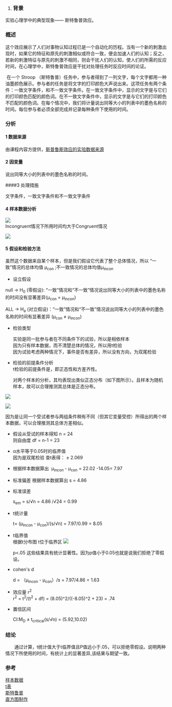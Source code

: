 

1. ### 背景 

实验心理学中的典型现象—— 斯特鲁普效应。

### 概述

​        这个效应展示了人们对事物认知过程已是一个自动化的历程。当有一个新的刺激出现时，如果它的特征和原先的刺激相似或符合一致，便会加速人们的认知；反之，若新的刺激特征与原先的刺激不相同，则会干扰人们的认知，使人们的所需的反应时间，在心理学中，斯特鲁普效应是干扰对处理任务时反应时间的论证。

​        在一个 Stroop （斯特鲁普）任务中，参与者得到了一列文字，每个文字都用一种油墨颜色展示。参与者的任务是将文字的打印颜色大声说出来。这项任务有两个条件：一致文字条件，和不一致文字条件。在一致文字条件中，显示的文字是与它们的打印颜色匹配的颜色词。在不一致文字条件中，显示的文字是与它们的打印颜色不匹配的颜色词。在每个情况中，我们将计量说出同等大小的列表中的墨色名称的时间。每位参与者必须全部完成并记录每种条件下使用的时间。

### 分析

#### 1 数据来源

由课程内容方提供，[斯普鲁斯效应的实验数据来源](https://d17h27t6h515a5.cloudfront.net/topher/2016/September/57ce3363_stroopdata/stroopdata.csv) 

#### 2 因变量

说出同等大小的列表中的墨色名称的时间。

####3 处理措施

文字条件，一致文字条件和不一致文字条件

#### 4 样本数据分析
![](http://images.cronusliang.me/ML/statistics/sample_data_1.png)  
Incongruent情况下所用时间均大于Congruent情况

![](http://images.cronusliang.me/ML/statistics/sample_data_3.png)
#### 5 假设和检验方法

虽然这个数据来自某个样本，但是我们假设它代表了整个总体情况，所以 “一致”情况的总体均值 μ<sub>con</sub> ;不一致情况的总体均值μ<sub>incon</sub> 

- 设立假设

 null -> H<sub>0</sub> (零假设): “一致”情况和“不一致”情况说出同等大小的列表中的墨色名称的时间没有显著差异(μ<sub>con</sub> = μ<sub>incon</sub>)   

 ALL ->  H<sub>a</sub> (对立假设)：“一致”情况和“不一致”情况说出同等大小的列表中的墨色名称的时间有显著差异
(μ<sub>con</sub> ≠ μ<sub>incon</sub>)  

- 检验类型    


	实验是同一批参与者在不同条件下的试验，所以是相依样本  
	因为只有样本数据，而不清楚总体的情况，所以用t检验  
	因为试验考虑两种情况下，事件是否有差异，所以没有方向，为双尾检验

- 检验的前提条件分析  
   t检验的前提条件是，即正态性和方差齐性。

   对两个样本的分析，其均表现出类似正态分布（如下图所示）。且样本为随机样本，故可以合理推测其总体是正态分布。

![](http://images.cronusliang.me/ML/statistics/congruent.png)

![](http://images.cronusliang.me/ML/statistics/Incongruent.png)

   因为是让同一个受试者参与两组条件稍有不同（但其它变量受控）所得出的两个样本数据，可以合理推测其总体方差相似。  


- 假设从受试的样本得知 n = 24  
    则自由度 df = n-1 = 23   

- α水平等于0.05时的临界值  
  ​	
     因为是双尾检验 查t表得： ± 2.069

- 根据样本数据算出 
  ​	
  μ<sub>incon</sub> - μ<sub>con</sub> =  22.02 -14.05= 7.97

- 标准偏差
  根据样本数据算出 s = 4.86

- 标准误差

    s<sub>em</sub> = s/√n = 4.86 /√24 = 0.99

- t统计量  

    t= (μ<sub>incon</sub> - μ<sub>con</sub>)/(s/√n) = 7.97/0.99 = 8.05

- t临界值   
   根据t分布图 t位于临界区
   ![](http://images.cronusliang.me/ML/statistics/t%28project%291.png)


    p<.05 这些结果具有统计显著性。因为p值小于0.05也就是说我们拒绝了零假设。

- cohen's d 

    d = （μ<sub>incon</sub> - μ<sub>con</sub>）/s = 7.97/4.86 = 1.63

- 效应量 r<sup>2</sup>   
    r<sup>2</sup> = t<sup>2</sup>/(t<sup>2</sup> + df) = (8.05)^2/((-8.05)^2 + 23) = .74

- 置信区间

    CI:M<sub>D</sub> ± t<sub>critical</sub>(s/√n) = (5.92,10.02)

### 结论

  通过计算，t统计值大于t临界值且P值远小于.05，可以拒绝零假设。说明两种情况下所使用的时间，有统计上的显著差异,该结果与期望一致。


### 参考

[样本数据](https://docs.google.com/spreadsheets/d/1fqvG4N3_ZqfQAqvRbesTL6QuE7CwArLFrU5t4LNpPc0/edit#gid=0 "样本数据")  
[t表](http://www.sjsu.edu/faculty/gerstman/StatPrimer/t-table.pdf "t表")  
[斯特鲁普](https://zh.wikipedia.org/wiki/%E6%96%AF%E7%89%B9%E9%B2%81%E6%99%AE%E6%95%88%E5%BA%94 "斯特鲁普")  
[直方图制作](http://www.shodor.org/interactivate/activities/Histogram/ "直方图制作")













